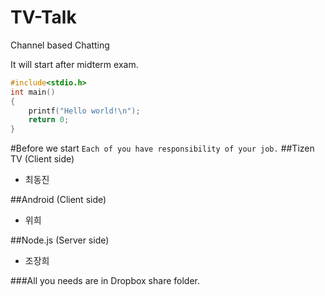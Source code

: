 # TV-Talk
Channel based Chatting

It will start after midterm exam.

```c
#include<stdio.h>
int main()
{
	printf("Hello world!\n");
	return 0;
}
```

#Before we start
`Each of you have responsibility of your job.`
##Tizen TV (Client side)
 - 최동진

##Android (Client side)
 - 위희

##Node.js (Server side)
 - 조장희



###All you needs are in Dropbox share folder.
